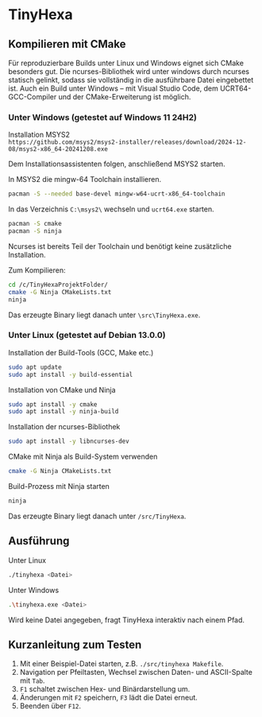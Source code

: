 # TinyHexa

## Kompilieren mit CMake

Für reproduzierbare Builds unter Linux und Windows eignet sich CMake besonders gut. Die ncurses-Bibliothek wird unter windows durch ncurses statisch gelinkt, sodass sie vollständig in die ausführbare Datei eingebettet ist. Auch ein Build unter Windows – mit Visual Studio Code, dem UCRT64-GCC-Compiler und der CMake-Erweiterung ist möglich.

### Unter Windows (getestet auf Windows 11 24H2)

Installation MSYS2  
`https://github.com/msys2/msys2-installer/releases/download/2024-12-08/msys2-x86_64-20241208.exe`

Dem Installationsassistenten folgen, anschließend MSYS2 starten.

In MSYS2 die mingw-64 Toolchain installieren.

```bash
pacman -S --needed base-devel mingw-w64-ucrt-x86_64-toolchain
```

In das Verzeichnis `C:\msys2\` wechseln und `ucrt64.exe` starten.

```bash
pacman -S cmake
pacman -S ninja
```

Ncurses ist bereits Teil der Toolchain und benötigt keine zusätzliche Installation.

Zum Kompilieren:

```bash
cd /c/TinyHexaProjektFolder/
cmake -G Ninja CMakeLists.txt
ninja
```

Das erzeugte Binary liegt danach unter `\src\TinyHexa.exe`.

### Unter Linux (getestet auf Debian 13.0.0)

Installation der Build-Tools (GCC, Make etc.)

```bash
sudo apt update
sudo apt install -y build-essential
```

Installation von CMake und Ninja

```bash
sudo apt install -y cmake
sudo apt install -y ninja-build
```

Installation der ncurses-Bibliothek

```bash
sudo apt install -y libncurses-dev
```

CMake mit Ninja als Build-System verwenden

```bash
cmake -G Ninja CMakeLists.txt
```

Build-Prozess mit Ninja starten

```bash
ninja
```

Das erzeugte Binary liegt danach unter `/src/TinyHexa`.

## Ausführung

Unter Linux

```bash
./tinyhexa <Datei>
```

Unter Windows

```bash
.\tinyhexa.exe <Datei>
```

Wird keine Datei angegeben, fragt TinyHexa interaktiv nach einem Pfad.

## Kurzanleitung zum Testen

1. Mit einer Beispiel-Datei starten, z.B. `./src/tinyhexa Makefile`.
2. Navigation per Pfeiltasten, Wechsel zwischen Daten- und ASCII-Spalte mit `Tab`.
3. `F1` schaltet zwischen Hex- und Binärdarstellung um.
4. Änderungen mit `F2` speichern, `F3` lädt die Datei erneut.
5. Beenden über `F12`.
